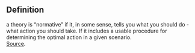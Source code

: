 ## Definition
a theory is “normative” if it, in some sense, tells you what you should do - what action you should take. If it includes a usable procedure for determining the optimal action in a given scenario.\
[Source](https://www.quora.com/What-is-the-difference-between-normative-and-non-normative?share=1).
